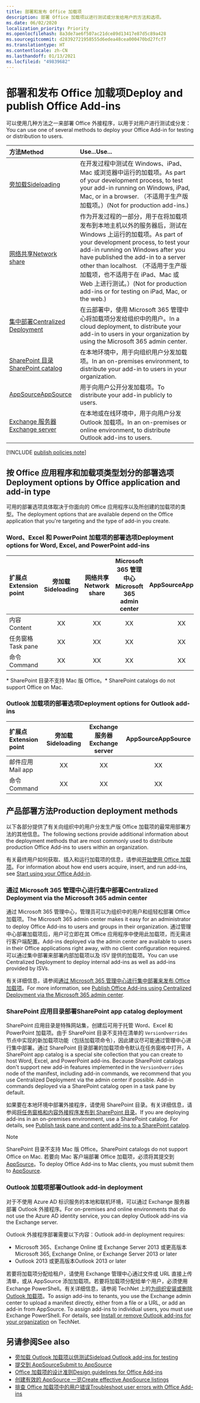```yaml
---
title: 部署和发布 Office 加载项
description: 部署 Office 加载项以进行测试或分发给用户的方法和选项。
ms.date: 06/02/2020
localization_priority: Priority
ms.openlocfilehash: 8a3de7ae6f507ac21dce89d13417e87d5c89a428
ms.sourcegitcommit: d28392721958555d6edea48cea000470bd27fcf7
ms.translationtype: HT
ms.contentlocale: zh-CN
ms.lasthandoff: 01/13/2021
ms.locfileid: "49839682"
---
```

# <a name="deploy-and-publish-office-add-ins"></a><span data-ttu-id="a8427-103">部署和发布 Office 加载项</span><span class="sxs-lookup"><span data-stu-id="a8427-103">Deploy and publish Office Add-ins</span></span>

<span data-ttu-id="a8427-104">可以使用几种方法之一来部署 Office 外接程序，以用于对用户进行测试或分发：</span><span class="sxs-lookup"><span data-stu-id="a8427-104">You can use one of several methods to deploy your Office Add-in for testing or distribution to users.</span></span>

|<span data-ttu-id="a8427-105">**方法**</span><span class="sxs-lookup"><span data-stu-id="a8427-105">**Method**</span></span>|<span data-ttu-id="a8427-106">**Use...**</span><span class="sxs-lookup"><span data-stu-id="a8427-106">**Use...**</span></span>|
|:---------|:------------|
|[<span data-ttu-id="a8427-107">旁加载</span><span class="sxs-lookup"><span data-stu-id="a8427-107">Sideloading</span></span>](../testing/test-debug-office-add-ins.md#sideload-an-office-add-in-for-testing)|<span data-ttu-id="a8427-108">在开发过程中测试在 Windows、iPad、Mac 或浏览器中运行的加载项。</span><span class="sxs-lookup"><span data-stu-id="a8427-108">As part of your development process, to test your add-in running on Windows, iPad, Mac, or in a browser.</span></span> <span data-ttu-id="a8427-109">（不适用于生产版加载项。）</span><span class="sxs-lookup"><span data-stu-id="a8427-109">(Not for production add-ins.)</span></span>|
|[<span data-ttu-id="a8427-110">网络共享</span><span class="sxs-lookup"><span data-stu-id="a8427-110">Network share</span></span>](../testing/create-a-network-shared-folder-catalog-for-task-pane-and-content-add-ins.md)|<span data-ttu-id="a8427-111">作为开发过程的一部分，用于在将加载项发布到本地主机以外的服务器后，测试在 Windows 上运行的加载项。</span><span class="sxs-lookup"><span data-stu-id="a8427-111">As part of your development process, to test your add-in running on Windows after you have published the add-in to a server other than localhost.</span></span> <span data-ttu-id="a8427-112">（不适用于生产版加载项，也不适用于在 iPad、Mac 或 Web 上进行测试。）</span><span class="sxs-lookup"><span data-stu-id="a8427-112">(Not for production add-ins or for testing on iPad, Mac, or the web.)</span></span>|
|[<span data-ttu-id="a8427-113">集中部署</span><span class="sxs-lookup"><span data-stu-id="a8427-113">Centralized Deployment</span></span>](centralized-deployment.md)|<span data-ttu-id="a8427-114">在云部署中，使用 Microsoft 365 管理中心将加载项分发给组织中的用户。</span><span class="sxs-lookup"><span data-stu-id="a8427-114">In a cloud deployment, to distribute your add-in to users in your organization by using the Microsoft 365 admin center.</span></span>|
|[<span data-ttu-id="a8427-115">SharePoint 目录</span><span class="sxs-lookup"><span data-stu-id="a8427-115">SharePoint catalog</span></span>](publish-task-pane-and-content-add-ins-to-an-add-in-catalog.md)|<span data-ttu-id="a8427-116">在本地环境中，用于向组织用户分发加载项。</span><span class="sxs-lookup"><span data-stu-id="a8427-116">In an on-premises environment, to distribute your add-in to users in your organization.</span></span>|
|[<span data-ttu-id="a8427-117">AppSource</span><span class="sxs-lookup"><span data-stu-id="a8427-117">AppSource</span></span>](/office/dev/store/submit-to-appsource-via-partner-center)|<span data-ttu-id="a8427-118">用于向用户公开分发加载项。</span><span class="sxs-lookup"><span data-stu-id="a8427-118">To distribute your add-in publicly to users.</span></span>|
|[<span data-ttu-id="a8427-119">Exchange 服务器</span><span class="sxs-lookup"><span data-stu-id="a8427-119">Exchange server</span></span>](#outlook-add-in-deployment)|<span data-ttu-id="a8427-120">在本地或在线环境中，用于向用户分发 Outlook 加载项。</span><span class="sxs-lookup"><span data-stu-id="a8427-120">In an on-premises or online environment, to distribute Outlook add-ins to users.</span></span>|

[!INCLUDE [publish policies note](../includes/note-publish-policies.md)]

## <a name="deployment-options-by-office-application-and-add-in-type"></a><span data-ttu-id="a8427-121">按 Office 应用程序和加载项类型划分的部署选项</span><span class="sxs-lookup"><span data-stu-id="a8427-121">Deployment options by Office application and add-in type</span></span>

<span data-ttu-id="a8427-122">可用的部署选项具体取决于你面向的 Office 应用程序以及所创建的加载项的类型。</span><span class="sxs-lookup"><span data-stu-id="a8427-122">The deployment options that are available depend on the Office application that you're targeting and the type of add-in you create.</span></span>

### <a name="deployment-options-for-word-excel-and-powerpoint-add-ins"></a><span data-ttu-id="a8427-123">Word、Excel 和 PowerPoint 加载项的部署选项</span><span class="sxs-lookup"><span data-stu-id="a8427-123">Deployment options for Word, Excel, and PowerPoint add-ins</span></span>

| <span data-ttu-id="a8427-124">扩展点</span><span class="sxs-lookup"><span data-stu-id="a8427-124">Extension point</span></span> | <span data-ttu-id="a8427-125">旁加载</span><span class="sxs-lookup"><span data-stu-id="a8427-125">Sideloading</span></span> | <span data-ttu-id="a8427-126">网络共享</span><span class="sxs-lookup"><span data-stu-id="a8427-126">Network share</span></span> | <span data-ttu-id="a8427-127">Microsoft 365 管理中心</span><span class="sxs-lookup"><span data-stu-id="a8427-127">Microsoft 365 admin center</span></span> |<span data-ttu-id="a8427-128">AppSource</span><span class="sxs-lookup"><span data-stu-id="a8427-128">AppSource</span></span>   | <span data-ttu-id="a8427-129">SharePoint 目录\*</span><span class="sxs-lookup"><span data-stu-id="a8427-129">SharePoint catalog\*</span></span> |
|:----------------|:-----------:|:-------------:|:-----------------------:|:----------:|:--------------------:|
| <span data-ttu-id="a8427-130">内容</span><span class="sxs-lookup"><span data-stu-id="a8427-130">Content</span></span>         | <span data-ttu-id="a8427-131">X</span><span class="sxs-lookup"><span data-stu-id="a8427-131">X</span></span>           | <span data-ttu-id="a8427-132">X</span><span class="sxs-lookup"><span data-stu-id="a8427-132">X</span></span>             | <span data-ttu-id="a8427-133">X</span><span class="sxs-lookup"><span data-stu-id="a8427-133">X</span></span>                       | <span data-ttu-id="a8427-134">X</span><span class="sxs-lookup"><span data-stu-id="a8427-134">X</span></span>          | <span data-ttu-id="a8427-135">X</span><span class="sxs-lookup"><span data-stu-id="a8427-135">X</span></span>                    |
| <span data-ttu-id="a8427-136">任务窗格</span><span class="sxs-lookup"><span data-stu-id="a8427-136">Task pane</span></span>       | <span data-ttu-id="a8427-137">X</span><span class="sxs-lookup"><span data-stu-id="a8427-137">X</span></span>           | <span data-ttu-id="a8427-138">X</span><span class="sxs-lookup"><span data-stu-id="a8427-138">X</span></span>             | <span data-ttu-id="a8427-139">X</span><span class="sxs-lookup"><span data-stu-id="a8427-139">X</span></span>                       | <span data-ttu-id="a8427-140">X</span><span class="sxs-lookup"><span data-stu-id="a8427-140">X</span></span>          | <span data-ttu-id="a8427-141">X</span><span class="sxs-lookup"><span data-stu-id="a8427-141">X</span></span>                    |
| <span data-ttu-id="a8427-142">命令</span><span class="sxs-lookup"><span data-stu-id="a8427-142">Command</span></span>         | <span data-ttu-id="a8427-143">X</span><span class="sxs-lookup"><span data-stu-id="a8427-143">X</span></span>           | <span data-ttu-id="a8427-144">X</span><span class="sxs-lookup"><span data-stu-id="a8427-144">X</span></span>             | <span data-ttu-id="a8427-145">X</span><span class="sxs-lookup"><span data-stu-id="a8427-145">X</span></span>                       | <span data-ttu-id="a8427-146">X</span><span class="sxs-lookup"><span data-stu-id="a8427-146">X</span></span>          |                      |

<span data-ttu-id="a8427-147">&#42; SharePoint 目录不支持 Mac 版 Office。</span><span class="sxs-lookup"><span data-stu-id="a8427-147">&#42; SharePoint catalogs do not support Office on Mac.</span></span>

### <a name="deployment-options-for-outlook-add-ins"></a><span data-ttu-id="a8427-148">Outlook 加载项的部署选项</span><span class="sxs-lookup"><span data-stu-id="a8427-148">Deployment options for Outlook add-ins</span></span>

| <span data-ttu-id="a8427-149">扩展点</span><span class="sxs-lookup"><span data-stu-id="a8427-149">Extension point</span></span> | <span data-ttu-id="a8427-150">旁加载</span><span class="sxs-lookup"><span data-stu-id="a8427-150">Sideloading</span></span> | <span data-ttu-id="a8427-151">Exchange 服务器</span><span class="sxs-lookup"><span data-stu-id="a8427-151">Exchange server</span></span> | <span data-ttu-id="a8427-152">AppSource</span><span class="sxs-lookup"><span data-stu-id="a8427-152">AppSource</span></span>    |
|:----------------|:-----------:|:---------------:|:------------:|
| <span data-ttu-id="a8427-153">邮件应用</span><span class="sxs-lookup"><span data-stu-id="a8427-153">Mail app</span></span>        | <span data-ttu-id="a8427-154">X</span><span class="sxs-lookup"><span data-stu-id="a8427-154">X</span></span>           | <span data-ttu-id="a8427-155">X</span><span class="sxs-lookup"><span data-stu-id="a8427-155">X</span></span>               | <span data-ttu-id="a8427-156">X</span><span class="sxs-lookup"><span data-stu-id="a8427-156">X</span></span>            |
| <span data-ttu-id="a8427-157">命令</span><span class="sxs-lookup"><span data-stu-id="a8427-157">Command</span></span>         | <span data-ttu-id="a8427-158">X</span><span class="sxs-lookup"><span data-stu-id="a8427-158">X</span></span>           | <span data-ttu-id="a8427-159">X</span><span class="sxs-lookup"><span data-stu-id="a8427-159">X</span></span>               | <span data-ttu-id="a8427-160">X</span><span class="sxs-lookup"><span data-stu-id="a8427-160">X</span></span>            |

## <a name="production-deployment-methods"></a><span data-ttu-id="a8427-161">产品部署方法</span><span class="sxs-lookup"><span data-stu-id="a8427-161">Production deployment methods</span></span>

<span data-ttu-id="a8427-162">以下各部分提供了有关向组织中的用户分发生产版 Office 加载项的最常用部署方法的其他信息。</span><span class="sxs-lookup"><span data-stu-id="a8427-162">The following sections provide additional information about the deployment methods that are most commonly used to distribute production Office Add-ins to users within an organization.</span></span>

<span data-ttu-id="a8427-163">有关最终用户如何获取、插入和运行加载项的信息，请参阅[开始使用 Office 加载项](https://support.office.com/article/start-using-your-office-add-in-82e665c4-6700-4b56-a3f3-ef5441996862)。</span><span class="sxs-lookup"><span data-stu-id="a8427-163">For information about how end users acquire, insert, and run add-ins, see [Start using your Office Add-in](https://support.office.com/article/start-using-your-office-add-in-82e665c4-6700-4b56-a3f3-ef5441996862).</span></span>

### <a name="centralized-deployment-via-the-microsoft-365-admin-center"></a><span data-ttu-id="a8427-164">通过 Microsoft 365 管理中心进行集中部署</span><span class="sxs-lookup"><span data-stu-id="a8427-164">Centralized Deployment via the Microsoft 365 admin center</span></span>

<span data-ttu-id="a8427-165">通过 Microsoft 365 管理中心，管理员可以为组织中的用户和组轻松部署 Office 加载项。</span><span class="sxs-lookup"><span data-stu-id="a8427-165">The Microsoft 365 admin center makes it easy for an administrator to deploy Office Add-ins to users and groups in their organization.</span></span> <span data-ttu-id="a8427-166">通过管理中心部署加载项后，用户可立即在其 Office 应用程序中使用此加载项，而无需进行客户端配置。</span><span class="sxs-lookup"><span data-stu-id="a8427-166">Add-ins deployed via the admin center are available to users in their Office applications right away, with no client configuration required.</span></span> <span data-ttu-id="a8427-167">可以通过集中部署来部署内部加载项以及 ISV 提供的加载项。</span><span class="sxs-lookup"><span data-stu-id="a8427-167">You can use Centralized Deployment to deploy internal add-ins as well as add-ins provided by ISVs.</span></span>

<span data-ttu-id="a8427-168">有关详细信息，请参阅[通过 Microsoft 365 管理中心进行集中部署来发布 Office 加载项](centralized-deployment.md)。</span><span class="sxs-lookup"><span data-stu-id="a8427-168">For more information, see [Publish Office Add-ins using Centralized Deployment via the Microsoft 365 admin center](centralized-deployment.md).</span></span>

### <a name="sharepoint-app-catalog-deployment"></a><span data-ttu-id="a8427-169">SharePoint 应用目录部署</span><span class="sxs-lookup"><span data-stu-id="a8427-169">SharePoint app catalog deployment</span></span>

<span data-ttu-id="a8427-p104">SharePoint 应用目录是特殊网站集，创建后可用于托管 Word、Excel 和 PowerPoint 加载项。由于 SharePoint 目录不支持在清单的 `VersionOverrides` 节点中实现的新加载项功能（包括加载项命令），因此建议尽可能通过管理中心进行集中部署。通过 SharePoint 目录部署的加载项命令默认在任务窗格中打开。</span><span class="sxs-lookup"><span data-stu-id="a8427-p104">A SharePoint app catalog is a special site collection that you can create to host Word, Excel, and PowerPoint add-ins. Because SharePoint catalogs don't support new add-in features implemented in the `VersionOverrides` node of the manifest, including add-in commands, we recommend that you use Centralized Deployment via the admin center if possible. Add-in commands deployed via a SharePoint catalog open in a task pane by default.</span></span>

<span data-ttu-id="a8427-p105">如果要在本地环境中部署外接程序，请使用 SharePoint 目录。有关详细信息，请参阅[将任务窗格和内容外接程序发布到 SharePoint 目录](publish-task-pane-and-content-add-ins-to-an-add-in-catalog.md)。</span><span class="sxs-lookup"><span data-stu-id="a8427-p105">If you are deploying add-ins in an on-premises environment, use a SharePoint catalog. For details, see [Publish task pane and content add-ins to a SharePoint catalog](publish-task-pane-and-content-add-ins-to-an-add-in-catalog.md).</span></span>

> [!NOTE]
> <span data-ttu-id="a8427-174">SharePoint 目录不支持 Mac 版 Office。</span><span class="sxs-lookup"><span data-stu-id="a8427-174">SharePoint catalogs do not support Office on Mac.</span></span> <span data-ttu-id="a8427-175">若要向 Mac 客户端部署 Office 加载项，必须将其提交到 [AppSource](/office/dev/store/submit-to-the-office-store)。</span><span class="sxs-lookup"><span data-stu-id="a8427-175">To deploy Office Add-ins to Mac clients, you must submit them to [AppSource](/office/dev/store/submit-to-the-office-store).</span></span>

### <a name="outlook-add-in-deployment"></a><span data-ttu-id="a8427-176">Outlook 加载项部署</span><span class="sxs-lookup"><span data-stu-id="a8427-176">Outlook add-in deployment</span></span>

<span data-ttu-id="a8427-177">对于不使用 Azure AD 标识服务的本地和联机环境，可以通过 Exchange 服务器部署 Outlook 外接程序。</span><span class="sxs-lookup"><span data-stu-id="a8427-177">For on-premises and online environments that do not use the Azure AD identity service, you can deploy Outlook add-ins via the Exchange server.</span></span>

<span data-ttu-id="a8427-178">Outlook 外接程序部署需要以下内容：</span><span class="sxs-lookup"><span data-stu-id="a8427-178">Outlook add-in deployment requires:</span></span>

- <span data-ttu-id="a8427-179">Microsoft 365、Exchange Online 或 Exchange Server 2013 或更高版本</span><span class="sxs-lookup"><span data-stu-id="a8427-179">Microsoft 365, Exchange Online, or Exchange Server 2013 or later</span></span>
- <span data-ttu-id="a8427-180">Outlook 2013 或更高版本</span><span class="sxs-lookup"><span data-stu-id="a8427-180">Outlook 2013 or later</span></span>

<span data-ttu-id="a8427-p107">若要将加载项分配给租户，请使用 Exchange 管理中心通过文件或 URL 直接上传清单，或从 AppSource 添加加载项。若要将加载项分配给单个用户，必须使用 Exchange PowerShell。有关详细信息，请参阅 TechNet 上的[为组织安装或删除 Outlook 加载项](/exchange/clients-and-mobile-in-exchange-online/add-ins-for-outlook/install-or-remove-outlook-add-ins)。</span><span class="sxs-lookup"><span data-stu-id="a8427-p107">To assign add-ins to tenants, you use the Exchange admin center to upload a manifest directly, either from a file or a URL, or add an add-in from AppSource. To assign add-ins to individual users, you must use Exchange PowerShell. For details, see [Install or remove Outlook add-ins for your organization](/exchange/clients-and-mobile-in-exchange-online/add-ins-for-outlook/install-or-remove-outlook-add-ins) on TechNet.</span></span>

## <a name="see-also"></a><span data-ttu-id="a8427-184">另请参阅</span><span class="sxs-lookup"><span data-stu-id="a8427-184">See also</span></span>

- [<span data-ttu-id="a8427-185">旁加载 Outlook 加载项以供测试</span><span class="sxs-lookup"><span data-stu-id="a8427-185">Sideload Outlook add-ins for testing</span></span>](../testing/create-a-network-shared-folder-catalog-for-task-pane-and-content-add-ins.md)
- <span data-ttu-id="a8427-186">[提交到 AppSource][AppSource]</span><span class="sxs-lookup"><span data-stu-id="a8427-186">[Submit to AppSource][AppSource]</span></span>
- [<span data-ttu-id="a8427-187">Office 加载项的设计准则</span><span class="sxs-lookup"><span data-stu-id="a8427-187">Design guidelines for Office Add-ins</span></span>](../design/add-in-design.md)
- [<span data-ttu-id="a8427-188">创建有效的 AppSource 一览</span><span class="sxs-lookup"><span data-stu-id="a8427-188">Create effective AppSource listings</span></span>](/office/dev/store/create-effective-office-store-listings)
- [<span data-ttu-id="a8427-189">排查 Office 加载项中的用户错误</span><span class="sxs-lookup"><span data-stu-id="a8427-189">Troubleshoot user errors with Office Add-ins</span></span>](../testing/testing-and-troubleshooting.md)

[AppSource]: /office/dev/store/submit-to-appsource-via-partner-center